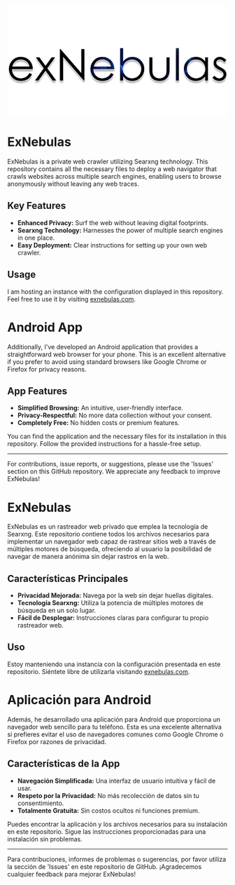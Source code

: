 ![ExNebulas Logo](./logo.png)

# ExNebulas

ExNebulas is a private web crawler utilizing Searxng technology. This repository contains all the necessary files to deploy a web navigator that crawls websites across multiple search engines, enabling users to browse anonymously without leaving any web traces.

## Key Features
- **Enhanced Privacy:** Surf the web without leaving digital footprints.
- **Searxng Technology:** Harnesses the power of multiple search engines in one place.
- **Easy Deployment:** Clear instructions for setting up your own web crawler.

## Usage
I am hosting an instance with the configuration displayed in this repository. Feel free to use it by visiting [exnebulas.com](https://exnebulas.com/).

# Android App
Additionally, I've developed an Android application that provides a straightforward web browser for your phone. This is an excellent alternative if you prefer to avoid using standard browsers like Google Chrome or Firefox for privacy reasons.

## App Features
- **Simplified Browsing:** An intuitive, user-friendly interface.
- **Privacy-Respectful:** No more data collection without your consent.
- **Completely Free:** No hidden costs or premium features.

You can find the application and the necessary files for its installation in this repository. Follow the provided instructions for a hassle-free setup.

---

For contributions, issue reports, or suggestions, please use the 'Issues' section on this GitHub repository. We appreciate any feedback to improve ExNebulas!



# ExNebulas

ExNebulas es un rastreador web privado que emplea la tecnología de Searxng. Este repositorio contiene todos los archivos necesarios para implementar un navegador web capaz de rastrear sitios web a través de múltiples motores de búsqueda, ofreciendo al usuario la posibilidad de navegar de manera anónima sin dejar rastros en la web.

## Características Principales
- **Privacidad Mejorada:** Navega por la web sin dejar huellas digitales.
- **Tecnología Searxng:** Utiliza la potencia de múltiples motores de búsqueda en un solo lugar.
- **Fácil de Desplegar:** Instrucciones claras para configurar tu propio rastreador web.

## Uso
Estoy manteniendo una instancia con la configuración presentada en este repositorio. Siéntete libre de utilizarla visitando [exnebulas.com](https://exnebulas.com/).

# Aplicación para Android
Además, he desarrollado una aplicación para Android que proporciona un navegador web sencillo para tu teléfono. Esta es una excelente alternativa si prefieres evitar el uso de navegadores comunes como Google Chrome o Firefox por razones de privacidad.

## Características de la App
- **Navegación Simplificada:** Una interfaz de usuario intuitiva y fácil de usar.
- **Respeto por la Privacidad:** No más recolección de datos sin tu consentimiento.
- **Totalmente Gratuita:** Sin costos ocultos ni funciones premium.

Puedes encontrar la aplicación y los archivos necesarios para su instalación en este repositorio. Sigue las instrucciones proporcionadas para una instalación sin problemas.

---


Para contribuciones, informes de problemas o sugerencias, por favor utiliza la sección de 'Issues' en este repositorio de GitHub. ¡Agradecemos cualquier feedback para mejorar ExNebulas!

